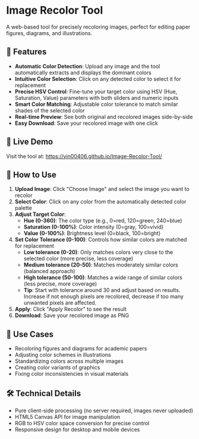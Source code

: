 # Image Recolor Tool

A web-based tool for precisely recoloring images, perfect for editing paper figures, diagrams, and illustrations.

## 🌟 Features

- **Automatic Color Detection**: Upload any image and the tool automatically extracts and displays the dominant colors
- **Intuitive Color Selection**: Click on any detected color to select it for replacement
- **Precise HSV Control**: Fine-tune your target color using HSV (Hue, Saturation, Value) parameters with both sliders and numeric inputs
- **Smart Color Matching**: Adjustable color tolerance to match similar shades of the selected color
- **Real-time Preview**: See both original and recolored images side-by-side
- **Easy Download**: Save your recolored image with one click

## 🚀 Live Demo

Visit the tool at: https://yin00406.github.io/Image-Recolor-Tool/

## 📖 How to Use

1. **Upload Image**: Click "Choose Image" and select the image you want to recolor
2. **Select Color**: Click on any color from the automatically detected color palette
3. **Adjust Target Color**:
   - **Hue (0-360)**: The color type (e.g., 0=red, 120=green, 240=blue)
   - **Saturation (0-100%)**: Color intensity (0=gray, 100=vivid)
   - **Value (0-100%)**: Brightness level (0=black, 100=bright)
4. **Set Color Tolerance (0-100)**: Controls how similar colors are matched for replacement
   - **Low tolerance (0-20)**: Only matches colors very close to the selected color (more precise, less coverage)
   - **Medium tolerance (20-50)**: Matches moderately similar colors (balanced approach)
   - **High tolerance (50-100)**: Matches a wide range of similar colors (less precise, more coverage)
   - **Tip**: Start with tolerance around 30 and adjust based on results. Increase if not enough pixels are recolored, decrease if too many unwanted pixels are affected.
5. **Apply**: Click "Apply Recolor" to see the result
6. **Download**: Save your recolored image as PNG

## 🎯 Use Cases

- Recoloring figures and diagrams for academic papers
- Adjusting color schemes in illustrations
- Standardizing colors across multiple images
- Creating color variants of graphics
- Fixing color inconsistencies in visual materials

## 🛠️ Technical Details

- Pure client-side processing (no server required, images never uploaded)
- HTML5 Canvas API for image manipulation
- RGB to HSV color space conversion for precise control
- Responsive design for desktop and mobile devices